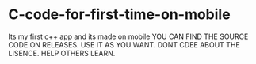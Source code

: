 # C-code-for-first-time-on-mobile
Its my first c++ app and its made on mobile
 YOU CAN FIND THE SOURCE CODE ON RELEASES.
USE IT AS YOU WANT. DONT CDEE ABOUT THE LISENCE.
HELP OTHERS LEARN.
